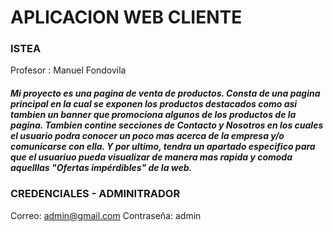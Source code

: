 # APLICACION WEB CLIENTE
### ISTEA 

Profesor : Manuel Fondovila

##### Mi proyecto es una pagina de venta de productos. Consta de una pagina principal en la cual se exponen los productos destacados como asi tambien un banner que promociona algunos de los productos de la pagina. Tambien contine secciones de Contacto y Nosotros en los cuales el usuario podra conocer un poco mas acerca de la empresa y/o comunicarse con ella. Y por ultimo, tendra un apartado especifico para que el usuariuo pueda visualizar de manera mas rapida y comoda aquelllas "Ofertas impérdibles" de la web. 


### CREDENCIALES - ADMINITRADOR 
Correo: admin@gmail.com
Contraseña: admin 